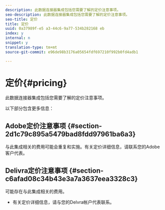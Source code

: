 ```yaml
---
description: 此数据连接器集成包括您需要了解的定价注意事项。
seo-description: 此数据连接器集成包括您需要了解的定价注意事项。
seo-title: 定价
title: 定价
uuid: 0a37989f-e5 a3-44c6-9a77-534b282168 eb
index: y
internal: n
snippet: y
translation-type: tm+mt
source-git-commit: e96de98b3176a05654fdf697210f992b0fd4adb1

---
```



# 定价{#pricing}

此数据连接器集成包括您需要了解的定价注意事项。

以下部分包含更多信息：

## Adobe定价注意事项 {#section-2d1c79c895a5479bad8fdd97961ba6a3}

与此集成相关的费用可能会重复和实施。有关定价详细信息，请联系您的Adobe客户代表。

## Delivra定价注意事项 {#section-c6afad08c34b43e3a7a3637eea3328c3}

可能存在与此集成相关的费用。

* 有关定价详细信息，请与您的Delvra帐户代表联系。

